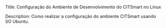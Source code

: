Title: Configuração do Ambiente de Desenvolvimento do CITSmart no Linux

Description: Como realizar a configuração do ambiente CITSmart usando SO Ubuntu.
